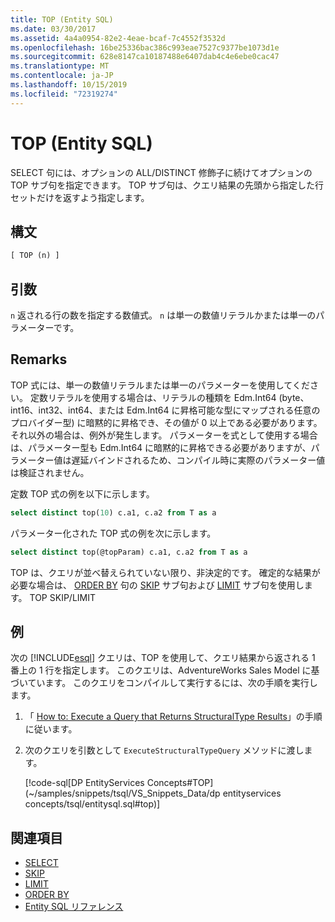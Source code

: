 ```yaml
---
title: TOP (Entity SQL)
ms.date: 03/30/2017
ms.assetid: 4a4a0954-82e2-4eae-bcaf-7c4552f3532d
ms.openlocfilehash: 16be25336bac386c993eae7527c9377be1073d1e
ms.sourcegitcommit: 628e8147ca10187488e6407dab4c4e6ebe0cac47
ms.translationtype: MT
ms.contentlocale: ja-JP
ms.lasthandoff: 10/15/2019
ms.locfileid: "72319274"
---
```

# <a name="top-entity-sql"></a>TOP (Entity SQL)

SELECT 句には、オプションの ALL/DISTINCT 修飾子に続けてオプションの TOP サブ句を指定できます。 TOP サブ句は、クエリ結果の先頭から指定した行セットだけを返すよう指定します。

## <a name="syntax"></a>構文

```sql
[ TOP (n) ]
```

## <a name="arguments"></a>引数

`n` 返される行の数を指定する数値式。 `n` は単一の数値リテラルかまたは単一のパラメーターです。

## <a name="remarks"></a>Remarks

TOP 式には、単一の数値リテラルまたは単一のパラメーターを使用してください。 定数リテラルを使用する場合は、リテラルの種類を Edm.Int64 (byte、int16、int32、int64、または Edm.Int64 に昇格可能な型にマップされる任意のプロバイダー型) に暗黙的に昇格でき、その値が 0 以上である必要があります。 それ以外の場合は、例外が発生します。 パラメーターを式として使用する場合は、パラメーター型も Edm.Int64 に暗黙的に昇格できる必要がありますが、パラメーター値は遅延バインドされるため、コンパイル時に実際のパラメーター値は検証されません。

定数 TOP 式の例を以下に示します。

```sql
select distinct top(10) c.a1, c.a2 from T as a
```

パラメーター化された TOP 式の例を次に示します。

```sql
select distinct top(@topParam) c.a1, c.a2 from T as a
```

TOP は、クエリが並べ替えられていない限り、非決定的です。 確定的な結果が必要な場合は、 [ORDER BY](skip-entity-sql.md) 句の [SKIP](limit-entity-sql.md) サブ句および [LIMIT](order-by-entity-sql.md) サブ句を使用します。 TOP     SKIP/LIMIT

## <a name="example"></a>例

次の [!INCLUDE[esql](../../../../../../includes/esql-md.md)] クエリは、TOP を使用して、クエリ結果から返される 1 番上の 1 行を指定します。 このクエリは、AdventureWorks Sales Model に基づいています。 このクエリをコンパイルして実行するには、次の手順を実行します。

1. 「 [How to: Execute a Query that Returns StructuralType Results](../how-to-execute-a-query-that-returns-structuraltype-results.md)」の手順に従います。

2. 次のクエリを引数として `ExecuteStructuralTypeQuery` メソッドに渡します。

    [!code-sql[DP EntityServices Concepts#TOP](~/samples/snippets/tsql/VS_Snippets_Data/dp entityservices concepts/tsql/entitysql.sql#top)]

## <a name="see-also"></a>関連項目

- [SELECT](select-entity-sql.md)
- [SKIP](skip-entity-sql.md)
- [LIMIT](limit-entity-sql.md)
- [ORDER BY](order-by-entity-sql.md)
- [Entity SQL リファレンス](entity-sql-reference.md)
